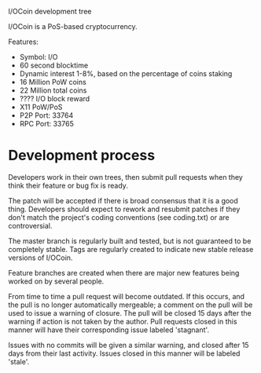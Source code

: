 I/OCoin development tree

I/OCoin is a PoS-based cryptocurrency.

Features:
* Symbol: I/O
* 60 second blocktime
* Dynamic interest 1-8%, based on the percentage of coins staking
* 16 Million PoW coins
* 22 Million total coins
* ???? I/O block reward
* X11 PoW/PoS
* P2P Port: 33764
* RPC Port: 33765

Development process
===========================

Developers work in their own trees, then submit pull requests when
they think their feature or bug fix is ready.

The patch will be accepted if there is broad consensus that it is a
good thing.  Developers should expect to rework and resubmit patches
if they don't match the project's coding conventions (see coding.txt)
or are controversial.

The master branch is regularly built and tested, but is not guaranteed
to be completely stable. Tags are regularly created to indicate new
stable release versions of I/OCoin.

Feature branches are created when there are major new features being
worked on by several people.

From time to time a pull request will become outdated. If this occurs, and
the pull is no longer automatically mergeable; a comment on the pull will
be used to issue a warning of closure. The pull will be closed 15 days
after the warning if action is not taken by the author. Pull requests closed
in this manner will have their corresponding issue labeled 'stagnant'.

Issues with no commits will be given a similar warning, and closed after
15 days from their last activity. Issues closed in this manner will be
labeled 'stale'.
